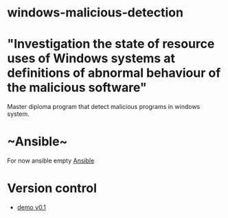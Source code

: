 # windows-malicious-detection

# "Investigation the state of resource uses of Windows systems at definitions of abnormal behaviour of the malicious software"

Master diploma program that detect malicious programs in windows system.

# ~Ansible~
 For now ansible empty
[Ansible](ansible/README.md) 

# Version control
 - [demo v0.1](README/VER_D_0.1.md)
